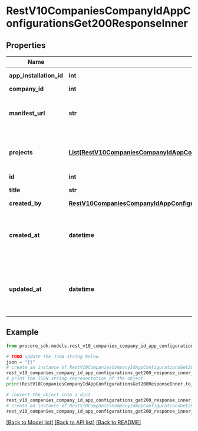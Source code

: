 # RestV10CompaniesCompanyIdAppConfigurationsGet200ResponseInner


## Properties

Name | Type | Description | Notes
------------ | ------------- | ------------- | -------------
**app_installation_id** | **int** | App Installation ID | [optional] 
**company_id** | **int** | Company ID | [optional] 
**manifest_url** | **str** | Presigned Temporary Url For Manifest Configuration | [optional] 
**projects** | [**List[RestV10CompaniesCompanyIdAppConfigurationsGet200ResponseInnerProjectsInner]**](RestV10CompaniesCompanyIdAppConfigurationsGet200ResponseInnerProjectsInner.md) | List of project ids the app configuration applies to | [optional] 
**id** | **int** | ID | [optional] 
**title** | **str** | Title of app configuration | [optional] 
**created_by** | [**RestV10CompaniesCompanyIdAppConfigurationsGet200ResponseInnerAllOfCreatedBy**](RestV10CompaniesCompanyIdAppConfigurationsGet200ResponseInnerAllOfCreatedBy.md) |  | [optional] 
**created_at** | **datetime** | The UTC datetime for the creation of the resource in ISO 8601 format. | [optional] 
**updated_at** | **datetime** | The UTC datetime for the last update of the resource in ISO 8601 format. | [optional] 

## Example

```python
from procore_sdk.models.rest_v10_companies_company_id_app_configurations_get200_response_inner import RestV10CompaniesCompanyIdAppConfigurationsGet200ResponseInner

# TODO update the JSON string below
json = "{}"
# create an instance of RestV10CompaniesCompanyIdAppConfigurationsGet200ResponseInner from a JSON string
rest_v10_companies_company_id_app_configurations_get200_response_inner_instance = RestV10CompaniesCompanyIdAppConfigurationsGet200ResponseInner.from_json(json)
# print the JSON string representation of the object
print(RestV10CompaniesCompanyIdAppConfigurationsGet200ResponseInner.to_json())

# convert the object into a dict
rest_v10_companies_company_id_app_configurations_get200_response_inner_dict = rest_v10_companies_company_id_app_configurations_get200_response_inner_instance.to_dict()
# create an instance of RestV10CompaniesCompanyIdAppConfigurationsGet200ResponseInner from a dict
rest_v10_companies_company_id_app_configurations_get200_response_inner_from_dict = RestV10CompaniesCompanyIdAppConfigurationsGet200ResponseInner.from_dict(rest_v10_companies_company_id_app_configurations_get200_response_inner_dict)
```
[[Back to Model list]](../README.md#documentation-for-models) [[Back to API list]](../README.md#documentation-for-api-endpoints) [[Back to README]](../README.md)


